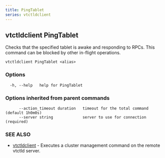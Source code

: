 ```yaml
---
title: PingTablet
series: vtctldclient
---
```

## vtctldclient PingTablet

Checks that the specified tablet is awake and responding to RPCs. This command can be blocked by other in-flight operations.

```
vtctldclient PingTablet <alias>
```

### Options

```
  -h, --help   help for PingTablet
```

### Options inherited from parent commands

```
      --action_timeout duration   timeout for the total command (default 1h0m0s)
      --server string             server to use for connection (required)
```

### SEE ALSO

* [vtctldclient](../)	 - Executes a cluster management command on the remote vtctld server.

